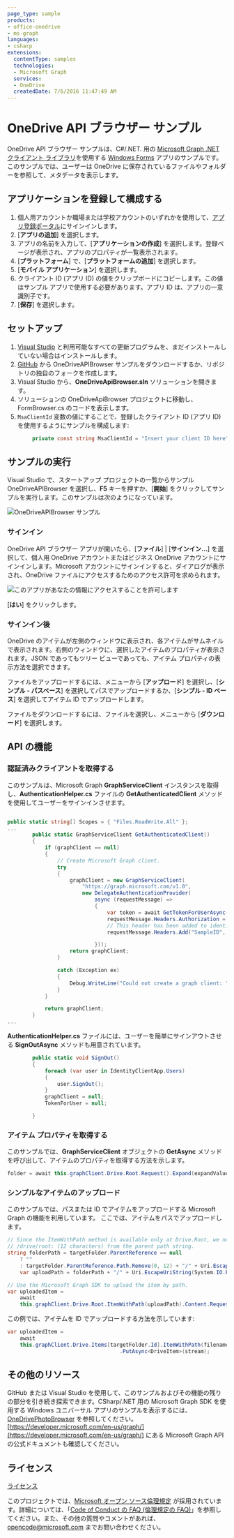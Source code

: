 ```yaml
---
page_type: sample
products:
- office-onedrive
- ms-graph
languages:
- csharp
extensions:
  contentType: samples
  technologies:
  - Microsoft Graph
  services:
  - OneDrive
  createdDate: 7/6/2016 11:47:49 AM
---
```

# OneDrive API ブラウザー サンプル

OneDrive API ブラウザー サンプルは、C#/.NET. 用の [Microsoft Graph .NET クライアント ライブラリ](https://github.com/microsoftgraph/msgraph-sdk-dotnet)を使用する [Windows Forms](https://msdn.microsoft.com/en-us/library/dd30h2yb(v=vs.110).aspx) アプリのサンプルです。このサンプルでは、ユーザーは OneDrive に保存されているファイルやフォルダーを参照して、メタデータを表示します。

## アプリケーションを登録して構成する

1. 個人用アカウントか職場または学校アカウントのいずれかを使用して、[アプリ登録ポータル](https://apps.dev.microsoft.com/)にサインインします。  
2. \[**アプリの追加**] を選択します。  
3. アプリの名前を入力して、\[**アプリケーションの作成**] を選択します。登録ページが表示され、アプリのプロパティが一覧表示されます。  
4. \[**プラットフォーム**] で、\[**プラットフォームの追加**] を選択します。  
5. \[**モバイル アプリケーション**] を選択します。  
6. クライアント ID (アプリ ID) の値をクリップボードにコピーします。この値はサンプル アプリで使用する必要があります。アプリ ID は、アプリの一意識別子です。   
7. \[**保存**] を選択します。  

## セットアップ

1. [Visual Studio](https://www.visualstudio.com/downloads/download-visual-studio-vs) と利用可能なすべての更新プログラムを、まだインストールしていない場合はインストールします。 
2. [GitHub](https://github.com/OneDrive/onedrive-sample-apibrowser-dotnet) から OneDriveAPIBrowser サンプルをダウンロードするか、リポジトリの独自のフォークを作成します。
3. Visual Studio から、**OneDriveApiBrowser.sln** ソリューションを開きます。
4. ソリューションの OneDriveApiBrowser プロジェクトに移動し、FormBrowser.cs のコードを表示します。
5. `MsaClientId` 変数の値にすることで、登録したクライアント ID (アプリ ID) を使用するようにサンプルを構成します:
```csharp
        private const string MsaClientId = "Insert your client ID here";
```

## サンプルの実行

Visual Studio で、スタートアップ プロジェクトの一覧からサンプル OneDriveAPIBrowser を選択し、**F5** キーを押すか、\[**開始**] をクリックしてサンプルを実行します。このサンプルは次のようになっています。 

![OneDriveAPIBrowser サンプル](OneDriveApiBrowser/images/OneDriveAPIBrowser.PNG)

### サインイン
OneDrive API ブラウザー アプリが開いたら、\[**ファイル**] | \[**サインイン...**] を選択して、個人用 OneDrive アカウントまたはビジネス OneDrive アカウントにサインインします。Microsoft アカウントにサインインすると、ダイアログが表示され、OneDrive ファイルにアクセスするためのアクセス許可を求められます。

![このアプリがあなたの情報にアクセスすることを許可します](OneDriveApiBrowser/images/Permissions.PNG)

\[**はい**] をクリックします。

### サインイン後

OneDrive のアイテムが左側のウィンドウに表示され、各アイテムがサムネイルで表示されます。右側のウィンドウに、選択したアイテムのプロパティが表示されます。JSON であってもツリー ビューであっても、アイテム プロパティの表示方法を選択できます。

ファイルをアップロードするには、メニューから \[**アップロード**] を選択し、\[**シンプル - パスベース**] を選択してパスでアップロードするか、\[**シンプル - ID ベース**] を選択してアイテム ID でアップロードします。

ファイルをダウンロードするには、ファイルを選択し、メニューから \[**ダウンロード**] を選択します。

## API の機能

### 認証済みクライアントを取得する

このサンプルは、Microsoft Graph **GraphServiceClient** インスタンスを取得し、**AuthenticationHelper.cs** ファイルの **GetAuthenticatedClient** メソッドを使用してユーザーをサインインさせます。
```csharp

public static string[] Scopes = { "Files.ReadWrite.All" };
...
        public static GraphServiceClient GetAuthenticatedClient()
        {
            if (graphClient == null)
            {
                // Create Microsoft Graph client.
                try
                {
                    graphClient = new GraphServiceClient(
                        "https://graph.microsoft.com/v1.0",
                        new DelegateAuthenticationProvider(
                            async (requestMessage) =>
                            {
                                var token = await GetTokenForUserAsync();
                                requestMessage.Headers.Authorization = new AuthenticationHeaderValue("bearer", token);
                                // This header has been added to identify our sample in the Microsoft Graph service.  If extracting this code for your project please remove.
                                requestMessage.Headers.Add("SampleID", "uwp-csharp-apibrowser-sample");

                            }));
                    return graphClient;
                }

                catch (Exception ex)
                {
                    Debug.WriteLine("Could not create a graph client: " + ex.Message);
                }
            }

            return graphClient;
        } 
...
```

**AuthenticationHelper.cs** ファイルには、ユーザーを簡単にサインアウトさせる **SignOutAsync** メソッドも用意されています。

```csharp
        public static void SignOut()
        {
            foreach (var user in IdentityClientApp.Users)
            {
                user.SignOut();
            }
            graphClient = null;
            TokenForUser = null;

        }
```

### アイテム プロパティを取得する

このサンプルでは、**GraphServiceClient** オブジェクトの **GetAsync** メソッドを呼び出して、アイテムのプロパティを取得する方法を示します。

```csharp
folder = await this.graphClient.Drive.Root.Request().Expand(expandValue).GetAsync();
```

### シンプルなアイテムのアップロード

このサンプルでは、パスまたは ID でアイテムをアップロードする Microsoft Graph の機能を利用しています。
ここでは、アイテムをパスでアップロードします。

```csharp
// Since the ItemWithPath method is available only at Drive.Root, we need to strip
// /drive/root: (12 characters) from the parent path string.
string folderPath = targetFolder.ParentReference == null
	? ""
	: targetFolder.ParentReference.Path.Remove(0, 12) + "/" + Uri.EscapeUriString(targetFolder.Name);
	var uploadPath = folderPath + "/" + Uri.EscapeUriString(System.IO.Path.GetFileName(filename)); 

// Use the Microsoft Graph SDK to upload the item by path.
var uploadedItem =
	await
	this.graphClient.Drive.Root.ItemWithPath(uploadPath).Content.Request().PutAsync<DriveItem>(stream); 

```

この例では、アイテムを ID でアップロードする方法を示しています:
```csharp
var uploadedItem =
	await
	this.graphClient.Drive.Items[targetFolder.Id].ItemWithPath(filename).Content.Request()
                                    .PutAsync<DriveItem>(stream); 
```

## その他のリソース

GitHub または Visual Studio を使用して、このサンプルおよびその機能の残りの部分を引き続き探索できます。CSharp/.NET 用の Microsoft Graph SDK を使用する Windows ユニバーサル アプリのサンプルを表示するには、[OneDrivePhotoBrowser](https://github.com/OneDrive/graph-sample-photobrowser-uwp) を参照してください。[https://developer.microsoft.com/en-us/graph/](https://developer.microsoft.com/en-us/graph/) にある Microsoft Graph API の公式ドキュメントも確認してください。 

## ライセンス

[ライセンス](LICENSE.txt)

このプロジェクトでは、[Microsoft オープン ソース倫理規定](https://opensource.microsoft.com/codeofconduct/) が採用されています。詳細については、「[Code of Conduct の FAQ (倫理規定の FAQ)](https://opensource.microsoft.com/codeofconduct/faq/)」を参照してください。また、その他の質問やコメントがあれば、[opencode@microsoft.com](mailto:opencode@microsoft.com) までお問い合わせください。
